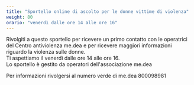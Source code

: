 ```yaml
---
title: "Sportello online di ascolto per le donne vittime di violenza"
weight: 80
orario: "venerdì dalle ore 14 alle ore 16"
---
```


Rivolgiti a questo sportello per ricevere un primo contatto con le operatrici del Centro antiviolenza me.dea e per ricevere maggiori informazioni riguardo la violenza sulle donne.  
Ti aspettiamo il venerdì dalle ore 14 alle ore 16.  
Lo sportello è gestito da operatori dell'associazione me.dea

Per informazioni rivolgersi al numero verde di me.dea 800098981  
<!--{{< chat party="violenzadomestica" operatorname="Sportello online di ascolto per le donne vittime di violenza" >}}-->

